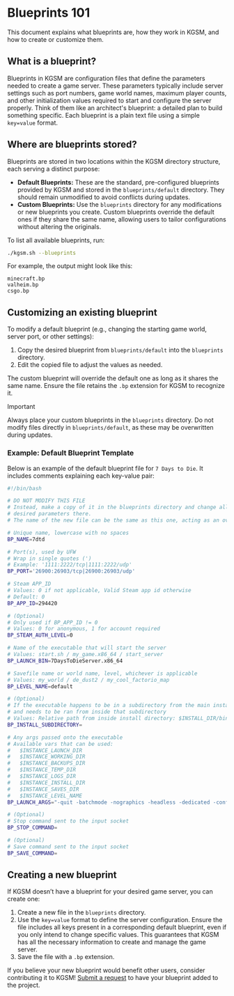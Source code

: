 # Blueprints 101

This document explains what blueprints are, how they work in KGSM, and how to create or customize them.

## What is a blueprint?

Blueprints in KGSM are configuration files that define the parameters needed to create a game server. These parameters typically include server settings such as port numbers, game world names, maximum player counts, and other initialization values required to start and configure the server properly. Think of them like an architect's blueprint: a detailed plan to build something specific. Each blueprint is a plain text file using a simple `key=value` format.

## Where are blueprints stored?

Blueprints are stored in two locations within the KGSM directory structure, each serving a distinct purpose:

- **Default Blueprints:** These are the standard, pre-configured blueprints provided by KGSM and stored in the `blueprints/default` directory. They should remain unmodified to avoid conflicts during updates.
- **Custom Blueprints:** Use the `blueprints` directory for any modifications or new blueprints you create. Custom blueprints override the default ones if they share the same name, allowing users to tailor configurations without altering the originals.

To list all available blueprints, run:

```sh
./kgsm.sh --blueprints
```

For example, the output might look like this:

```
minecraft.bp
valheim.bp
csgo.bp
```

## Customizing an existing blueprint

To modify a default blueprint (e.g., changing the starting game world, server port, or other settings):

1. Copy the desired blueprint from `blueprints/default` into the `blueprints` directory.
2. Edit the copied file to adjust the values as needed.

The custom blueprint will override the default one as long as it shares the same name. Ensure the file retains the `.bp` extension for KGSM to recognize it.

> [!IMPORTANT]
> Always place your custom blueprints in the `blueprints` directory. Do not modify files directly in `blueprints/default`, as these may be overwritten during updates.

### Example: Default Blueprint Template

Below is an example of the default blueprint file for `7 Days to Die`. It includes comments explaining each key-value pair:

```bash
#!/bin/bash

# DO NOT MODIFY THIS FILE
# Instead, make a copy of it in the blueprints directory and change all the
# desired parameters there.
# The name of the new file can be the same as this one, acting as an override.

# Unique name, lowercase with no spaces
BP_NAME=7dtd

# Port(s), used by UFW
# Wrap in single quotes (')
# Example: '1111:2222/tcp|1111:2222/udp'
BP_PORT='26900:26903/tcp|26900:26903/udp'

# Steam APP_ID
# Values: 0 if not applicable, Valid Steam app id otherwise
# Default: 0
BP_APP_ID=294420

# (Optional)
# Only used if BP_APP_ID != 0
# Values: 0 for anonymous, 1 for account required
BP_STEAM_AUTH_LEVEL=0

# Name of the executable that will start the server
# Values: start.sh / my_game.x86_64 / start_server
BP_LAUNCH_BIN=7DaysToDieServer.x86_64

# Savefile name or world name, level, whichever is applicable
# Values: my_world / de_dust2 / my_cool_factorio_map
BP_LEVEL_NAME=default

# (Optional)
# If the executable happens to be in a subdirectory from the main install
# and needs to be ran from inside that subdirectory
# Values: Relative path from inside install directory: $INSTALL_DIR/bin
BP_INSTALL_SUBDIRECTORY=

# Any args passed onto the executable
# Available vars that can be used:
#   $INSTANCE_LAUNCH_DIR
#   $INSTANCE_WORKING_DIR
#   $INSTANCE_BACKUPS_DIR
#   $INSTANCE_TEMP_DIR
#   $INSTANCE_LOGS_DIR
#   $INSTANCE_INSTALL_DIR
#   $INSTANCE_SAVES_DIR
#   $INSTANCE_LEVEL_NAME
BP_LAUNCH_ARGS="-quit -batchmode -nographics -headless -dedicated -configfile=$INSTANCE_INSTALL_DIR/serverconfig.xml"

# (Optional)
# Stop command sent to the input socket
BP_STOP_COMMAND=

# (Optional)
# Save command sent to the input socket
BP_SAVE_COMMAND=
```

## Creating a new blueprint

If KGSM doesn’t have a blueprint for your desired game server, you can create one:

1. Create a new file in the `blueprints` directory.
2. Use the `key=value` format to define the server configuration. Ensure the file includes all keys present in a corresponding default blueprint, even if you only intend to change specific values. This guarantees that KGSM has all the necessary information to create and manage the game server.
3. Save the file with a `.bp` extension.

If you believe your new blueprint would benefit other users, consider contributing it to KGSM! [Submit a request](https://github.com/TheKrystalShip/KGSM/issues/new) to have your blueprint added to the project.

